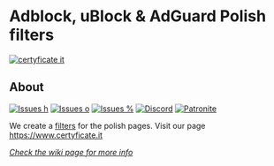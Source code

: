 
# Adblock, uBlock & AdGuard Polish filters
[![certyficate it](https://www.certyficate.it/wp-content/uploads/2014/05/logo_ciemne-tło-jasne-litery.png)](https://www.certyficate.it)

## About

[![Issues h](http://isitmaintained.com/badge/resolution/MajkiIT/polish-ads-filter.svg)](https://github.com/MajkiIT/polish-ads-filter/issues) 
[![Issues o](https://img.shields.io/github/issues/MajkiIT/polish-ads-filter.svg?colorB=1caf92)](https://github.com/MajkiIT/polish-ads-filter/issues) 
[![Issues %](http://isitmaintained.com/badge/open/MajkiIT/polish-ads-filter.svg)](https://github.com/MajkiIT/polish-ads-filter/issues) 
[![Discord](https://img.shields.io/discord/383371243925274626.svg?colorB=1caf92&label=Discord%20chat)](https://discord.me/polskiefiltry) 
[![Patronite](https://img.shields.io/website-dotacje-down-green-red/https/patronite.pl/polskiefiltry.svg?label=Patronite&colorB=1caf92)](https://discord.me/polskiefiltry) 

We create a [filters](https://www.certyficate.it/adblock/) for the polish pages. Visit our page https://www.certyficate.it

[*Check the wiki page for more info*](https://github.com/MajkiIT/polish-ads-filter/wiki)
